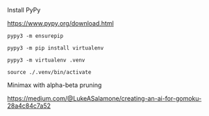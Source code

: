 Install PyPy

https://www.pypy.org/download.html

`pypy3 -m ensurepip`

`pypy3 -m pip install virtualenv`

`pypy3 -m virtualenv .venv`

`source ./.venv/bin/activate`

Minimax with alpha-beta pruning

https://medium.com/@LukeASalamone/creating-an-ai-for-gomoku-28a4c84c7a52
